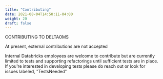 ```yaml
---
title: "Contributing"
date: 2021-08-04T14:50:11-04:00
weight: 20
draft: false 
---
```


CONTRIBUTING TO DELTAOMS 

At present, external contributions are not accepted

Internal Databricks employees are welcome to contribute but are currently limited to tests
and supporting refactorings until sufficient tests are in place. If you're interested in 
developing tests please do reach out or look for issues labeled, "TestsNeeded"
